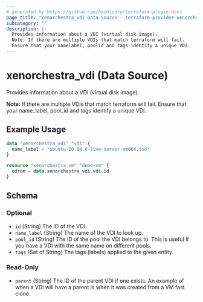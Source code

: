 ```yaml
---
# generated by https://github.com/hashicorp/terraform-plugin-docs
page_title: "xenorchestra_vdi Data Source - terraform-provider-xenorchestra"
subcategory: ""
description: |-
  Provides information about a VDI (virtual disk image).
  Note: If there are multiple VDIs that match terraform will fail.
  Ensure that your namelabel, poolid and tags identify a unique VDI.
---
```


# xenorchestra_vdi (Data Source)

Provides information about a VDI (virtual disk image).

**Note:** If there are multiple VDIs that match terraform will fail.
Ensure that your name_label, pool_id and tags identify a unique VDI.

## Example Usage

```terraform
data "xenorchestra_vdi" "vdi" {
  name_label = "ubuntu-20.04.4-live-server-amd64.iso"
}

resource "xenorchestra_vm" "demo-vm" {
  cdrom = data.xenorchestra_vdi.vdi.id
}
```

<!-- schema generated by tfplugindocs -->
## Schema

### Optional

- `id` (String) The ID of the VDI.
- `name_label` (String) The name of the VDI to look up.
- `pool_id` (String) The ID of the pool the VDI belongs to. This is useful if you have a VDI with the same name on different pools.
- `tags` (Set of String) The tags (labels) applied to the given entity.

### Read-Only

- `parent` (String) The ID of the parent VDI if one exists. An example of when a VDI will have a parent is when it was created from a VM fast clone.
